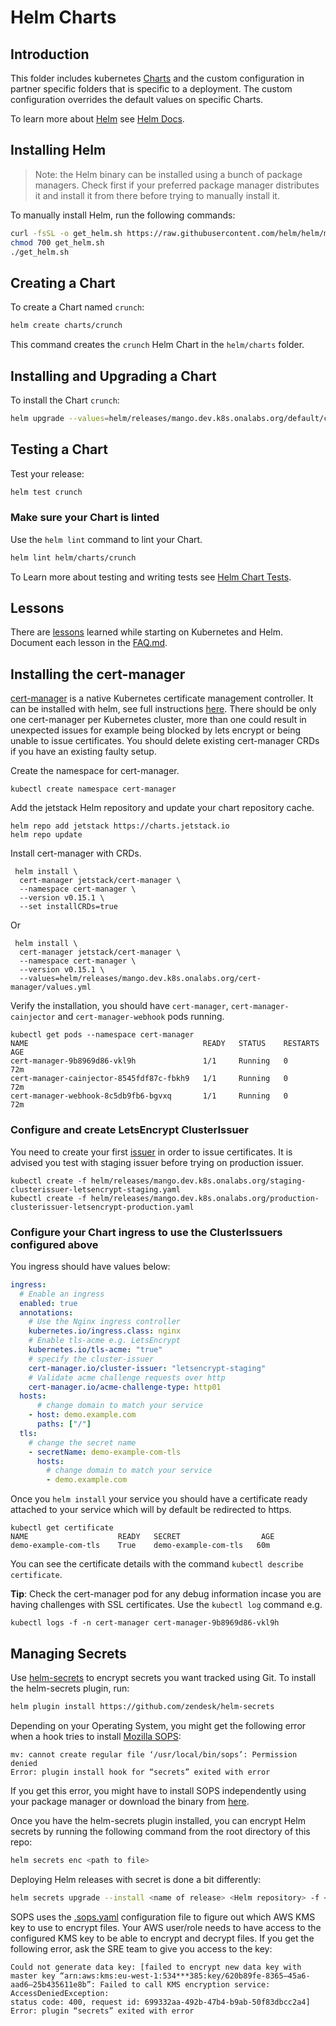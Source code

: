 # Helm Charts

## Introduction

This folder includes kubernetes [Charts](./charts) and the custom configuration in partner specific folders that is specific to a deployment. The custom configuration overrides the default values on specific Charts.

To learn more about [Helm](https://helm.sh/) see [Helm Docs](https://helm.sh/docs/).

## Installing Helm

> Note: the Helm binary can be installed using a bunch of package managers. Check first if your preferred package manager distributes it and install it from there before trying to manually install it.

To manually install Helm, run the following commands:

```sh
curl -fsSL -o get_helm.sh https://raw.githubusercontent.com/helm/helm/master/scripts/get-helm-3
chmod 700 get_helm.sh
./get_helm.sh
```

## Creating a Chart

To create a Chart named `crunch`:

```bash
helm create charts/crunch
```

This command creates the `crunch` Helm Chart in the `helm/charts` folder.

## Installing and Upgrading a Chart

To install the Chart `crunch`:

```bash
helm upgrade --values=helm/releases/mango.dev.k8s.onalabs.org/default/crunch/vaules.yaml --install crunch ./helm/charts/crunch
```

## Testing a Chart

Test your release:

```bash
helm test crunch
```

### Make sure your Chart is linted

Use the `helm lint` command to lint your Chart.

```bash
helm lint helm/charts/crunch
```

To Learn more about testing and writing tests see [Helm Chart Tests](https://helm.sh/docs/topics/chart_tests/).

## Lessons

There are [lessons](./FAQ.md) learned while starting on Kubernetes and Helm. Document each lesson in the [FAQ.md](./FAQ.md).

## Installing the cert-manager

[cert-manager](https://cert-manager.io/docs/) is a native Kubernetes certificate management controller. It can be installed with helm, see full instructions [here](https://cert-manager.io/docs/installation/kubernetes/). There should be only one cert-manager per Kubernetes cluster, more than one could result in unexpected issues for example being blocked by lets encrypt or being unable to issue certificates. You should delete existing cert-manager CRDs if you have an existing faulty setup.

Create the namespace for cert-manager.

```console
kubectl create namespace cert-manager
```

Add the jetstack Helm repository and update your chart repository cache.

```console
helm repo add jetstack https://charts.jetstack.io
helm repo update
```

Install cert-manager with CRDs.

```console
 helm install \
  cert-manager jetstack/cert-manager \
  --namespace cert-manager \
  --version v0.15.1 \
  --set installCRDs=true
```

Or

```console
 helm install \
  cert-manager jetstack/cert-manager \
  --namespace cert-manager \
  --version v0.15.1 \
  --values=helm/releases/mango.dev.k8s.onalabs.org/cert-manager/values.yml
```

Verify the installation, you should have `cert-manager`, `cert-manager-cainjector` and `cert-manager-webhook` pods running.

```console
kubectl get pods --namespace cert-manager
NAME                                       READY   STATUS    RESTARTS   AGE
cert-manager-9b8969d86-vkl9h               1/1     Running   0          72m
cert-manager-cainjector-8545fdf87c-fbkh9   1/1     Running   0          72m
cert-manager-webhook-8c5db9fb6-bgvxq       1/1     Running   0          72m
```

### Configure and create LetsEncrypt ClusterIssuer

You need to create your first [issuer](https://cert-manager.io/docs/configuration/) in order to issue certificates. It is advised you test with staging issuer before trying on production issuer.

```console
kubectl create -f helm/releases/mango.dev.k8s.onalabs.org/staging-clusterissuer-letsencrypt-staging.yaml
kubectl create -f helm/releases/mango.dev.k8s.onalabs.org/production-clusterissuer-letsencrypt-production.yaml
```

### Configure your Chart ingress to use the ClusterIssuers configured above

You ingress should have values below:

```yaml
ingress:
  # Enable an ingress
  enabled: true
  annotations:
    # Use the Nginx ingress controller
    kubernetes.io/ingress.class: nginx
    # Enable tls-acme e.g. LetsEncrypt
    kubernetes.io/tls-acme: "true"
    # specify the cluster-issuer
    cert-manager.io/cluster-issuer: "letsencrypt-staging"
    # Validate acme challenge requests over http
    cert-manager.io/acme-challenge-type: http01
  hosts:
      # change domain to match your service
    - host: demo.example.com
      paths: ["/"]
  tls:
    # change the secret name
    - secretName: demo-example-com-tls
      hosts:
        # change domain to match your service
        - demo.example.com
```

Once you `helm install` your service you should have a certificate ready attached to your service which will by default be redirected to https.

```console
kubectl get certificate
NAME                    READY   SECRET                  AGE
demo-example-com-tls    True    demo-example-com-tls   60m
```

You can see the certificate details with the command `kubectl describe certificate`.

**Tip**: Check the cert-manager pod for any debug information incase you are having challenges with SSL certificates. Use the `kubectl log` command e.g.

```console
kubectl logs -f -n cert-manager cert-manager-9b8969d86-vkl9h
```

## Managing Secrets

Use [helm-secrets](https://github.com/zendesk/helm-secrets) to encrypt secrets you want tracked using Git. To install the helm-secrets plugin, run:

```sh
helm plugin install https://github.com/zendesk/helm-secrets
```

Depending on your Operating System, you might get the following error when a hook tries to install [Mozilla SOPS](https://github.com/mozilla/sops):

```console
mv: cannot create regular file ‘/usr/local/bin/sops’: Permission denied
Error: plugin install hook for “secrets” exited with error
```

If you get this error, you might have to install SOPS independently using your package manager or download the binary from [here](https://github.com/mozilla/sops#stable-release).

Once you have the helm-secrets plugin installed, you can encrypt Helm secrets by running the following command from the root directory of this repo:

```sh
helm secrets enc <path to file>
```

Deploying Helm releases with secret is done a bit differently:

```sh
helm secrets upgrade --install <name of release> <Helm repository> -f <path to values file e.g. helm/releases/ops.prod.k8s.onalabs.org/default/kamus/values.yaml> -f <path to secrets file helm/releases/ops.prod.k8s.onalabs.org/default/kamus/secrets.yaml>
```

SOPS uses the [.sops.yaml](../.sops.yaml) configuration file to figure out which AWS KMS key to use to encrypt files. Your AWS user/role needs to have access to the configured KMS key to be able to encrypt and decrypt files. If you get the following error, ask the SRE team to give you access to the key:

```console
Could not generate data key: [failed to encrypt new data key with master key “arn:aws:kms:eu-west-1:534***385:key/620b89fe-8365–45a6-aad6–25b435611e8b”: Failed to call KMS encryption service: AccessDeniedException:
status code: 400, request id: 699332aa-492b-47b4-b9ab-50f83dbcc2a4]
Error: plugin “secrets” exited with error
```
